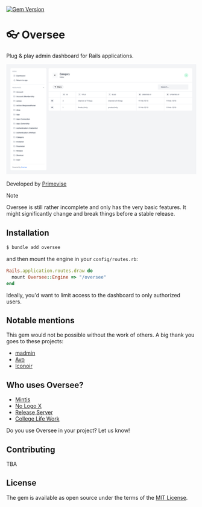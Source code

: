 [![Gem Version](https://badge.fury.io/rb/oversee.svg)](https://badge.fury.io/rb/oversee)

# 👓 Oversee

Plug & play admin dashboard for Rails applications.

![Oversee Screenshot](docs/images/screenshot.png)

Developed by [Primevise](https://primevise.com)

> [!NOTE]
> Oversee is still rather incomplete and only has the very basic features. It might significantly change and break things before a stable release.

## Installation

```bash
$ bundle add oversee
```

and then mount the engine in your `config/routes.rb`:

```ruby
Rails.application.routes.draw do
  mount Oversee::Engine => "/oversee"
end
```

Ideally, you'd want to limit access to the dashboard to only authorized users.




## Notable mentions

This gem would not be possible without the work of others. A big thank you goes to these projects:

- [madmin](https://github.com/excid3/madmin)
- [Avo](https://github.com/avo-hq/avo)
- [Iconoir](https://github.com/iconoir-icons/iconoir)

## Who uses Oversee?

- [Mintis](https://mintis.app)
- [No Logo X](https://nologox.com)
- [Release Server](https://releaseserver.com)
- [College Life Work](https://work.collegelife.co)

Do you use Oversee in your project? Let us know!

## Contributing

TBA

## License

The gem is available as open source under the terms of the [MIT License](https://opensource.org/licenses/MIT).
